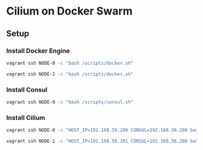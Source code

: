 # Cilium on Docker Swarm

## Setup

### Install Docker Engine

```bash
vagrant ssh NODE-0 -c "bash /scripts/docker.sh"

vagrant ssh NODE-1 -c "bash /scripts/docker.sh"
```

### Install Consul

```bash
vagrant ssh NODE-0 -c "bash /scripts/consul.sh"
```

### Install Cilium

```bash
vagrant ssh NODE-0 -c "HOST_IP=192.168.56.200 CONSUL=192.168.56.200 bash /scripts/cilium.sh"

vagrant ssh NODE-1 -c "HOST_IP=192.168.56.201 CONSUL=192.168.56.200 bash /scripts/cilium.sh"
```
